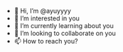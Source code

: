 - 👋 Hi, I’m @ayuyyyy
- 👀 I’m interested in you 
- 🌱 I’m currently learning about you
- 💞️ I’m looking to collaborate on you
- 📫 How to reach you?

<!---
ayuyyyy/ayuyyyy is a ✨ special ✨ repository because its `README.md` (this file) appears on your GitHub profile.
You can click the Preview link to take a look at your changes.
--->
